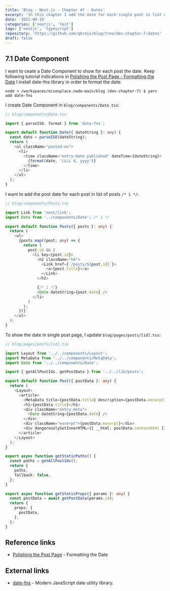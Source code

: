 ```yaml
---
title: 'Blog - Next.js - Chapter #7 - Dates'
excerpt: 'In this chapter I add the date for each single post in list of posts as well as in every single post page after the title.'
date: '2021-09-19'
categories: ['nextjs', 'test']
tags: ['nextjs', 'typescript']
repository: 'https://github.com/qbreis/blog/tree/dev-chapter-7-dates'
draft: false
---
```


## 7.1 Date Component

I want to ceate a Date Component to show for each post the date. Keep following tutorial indications in [Polishing the Post Page - Formatting the Date](https://nextjs.org/learn/basics/dynamic-routes/polishing-post-page) I install date-fns library in order to format the date:

<pre><code class="language-bash contained">node ➜ /workspaces/misenplace.node-main/blog (dev-chapter-7) $ yarn add date-fns</code></pre>

I create Date Component in `blog/components/Date.tsx`:

```typescript
// blog/components/Date.tsx

import { parseISO, format } from 'date-fns';

export default function Date({ dateString }: any) {
  const date = parseISO(dateString);
  return (
    <ul className="posted-on">
      <li>
        <time className="entry-date published" dateTime={dateString}>
          {format(date, 'LLLL d, yyyy')}
        </time>
      </li>
    </ul>
  );
}
```

I want to add the post date for each post in list of posts `/* 1 */`:

```typescript
// blog/components/Posts.tsx

import Link from 'next/link';
import Date from '../components/Date'; /* 1 */

export default function Posts({ posts }: any) {
  return (
    <ul>
      {posts.map((post: any) => {
        return (
          post.id && (
            <li key={post.id}>
              <h2 className="h4">
                <Link href={`/posts/${post.id}`}>
                  <a>{post.title}</a>
                </Link>
              </h2>

              {/* 1 */}
              <Date dateString={post.date} />
            </li>
          )
        );
      })}
    </ul>
  );
}
```

To show the date in single post page, I update `blog/pages/posts/[id].tsx`:

```typescript
// blog/pages/posts/[id].tsx

import Layout from '../../components/Layout';
import MetaData from '../../components/MetaData';
import Date from '../../components/Date';

import { getAllPostIds, getPostData } from '../../lib/posts';

export default function Post({ postData }: any) {
  return (
    <Layout>
      <article>
        <MetaData title={postData.title} description={postData.excerpt} />
        <h1>{postData.title}</h1>
        <div className="entry-meta">
          <Date dateString={postData.date} />
        </div>
        <div className="excerpt">{postData.excerpt}</div>
        <div dangerouslySetInnerHTML={{ __html: postData.contentHtml }} />
      </article>
    </Layout>
  );
}

export async function getStaticPaths() {
  const paths = getAllPostIds();
  return {
    paths,
    fallback: false,
  };
}

export async function getStaticProps({ params }: any) {
  const postData = await getPostData(params.id);
  return {
    props: {
      postData,
    },
  };
}
```

## Reference links

- [Polishing the Post Page](https://nextjs.org/learn/basics/dynamic-routes/polishing-post-page) - Formatting the Date

## External links

- [date-fns](https://date-fns.org/) - Modern JavaScript date utility library.
